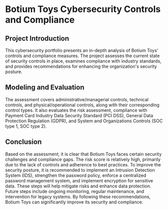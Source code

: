 # Botium Toys Cybersecurity Controls and Compliance 

## Project Introduction

This cybersecurity portfolio presents an in-depth analysis of Botium Toys' controls and compliance measures. The project assesses the current state of security controls in place, examines compliance with industry standards, and provides recommendations for enhancing the organization's security posture.

## Modeling and Evaluation

The assessment covers administrative/managerial controls, technical controls, and physical/operational controls, along with their corresponding control types. It also evaluates the risk assessment, compliance with Payment Card Industry Data Security Standard (PCI DSS), General Data Protection Regulation (GDPR), and System and Organizations Controls (SOC type 1, SOC type 2).

## Conclusion

Based on the assessment, it is clear that Botium Toys faces certain security challenges and compliance gaps. The risk score is relatively high, primarily due to the lack of controls and adherence to best practices. To improve the security posture, it is recommended to implement an Intrusion Detection System (IDS), strengthen the password policy, enforce a centralized password management system, and implement encryption for sensitive data. These steps will help mitigate risks and enhance data protection. Future steps include ongoing monitoring, regular maintenance, and intervention for legacy systems. By following these recommendations, Botium Toys can significantly improve its security and compliance.
